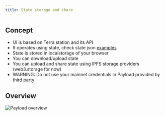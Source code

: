 ```yaml
---
title: State storage and share
---
```


## Concept

- UI is based on Terra station and its API
- It operates using state, check state json [examples](/docs/examples)
- State is stored in localstorage of your browser
- You can download/upload state
- You can upload and share state using IPFS storage providers (web3.storage for now)
- WARNING: Do not use your mainnet credentials in Payload provided by third party

## Overview

![Payload overview](/outpost/OPWindow.png 'Payload anatomy')
